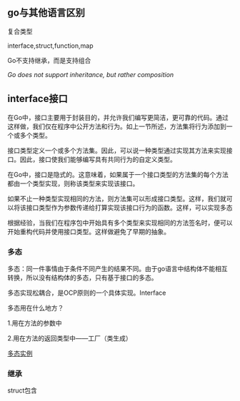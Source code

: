 





## go与其他语言区别

复合类型

interface,struct,function,map

Go不支持继承，而是支持组合

*Go does not support inheritance, but rather composition* 



## interface接口

在Go中，接口主要用于封装目的，并允许我们编写更简洁，更可靠的代码。通过这样做，我们仅在程序中公开方法和行为。如上一节所述，方法集将行为添加到一个或多个类型。

接口类型定义一个或多个方法集。因此，可以说一种类型通过实现其方法来实现接口。因此，接口使我们能够编写具有共同行为的自定义类型。

在Go中，接口是隐式的。这意味着，如果属于一个接口类型的方法集的每个方法都由一个类型实现，则称该类型来实现该接口。



如果不止一种类型实现相同的方法，则方法集可以形成接口类型。这样，我们就可以将该接口类型作为参数传递给打算实现该接口行为的函数。这样，可以实现多态



根据经验，当我们在程序包中开始具有多个类型来实现相同的方法签名时，便可以开始重构代码并使用接口类型。这样做避免了早期的抽象。



### 多态

多态：同一件事情由于条件不同产生的结果不同。由于go语言中结构体不能相互转换，所以没有结构体的多态，只有基于接口的多态。

多态实现松耦合，是OCP原则的一个具体实现。Interface

多态用在什么地方？

1.用在方法的参数中

2.用在方法的返回类型中——工厂（类生成）

[多态实例](https://www.cnblogs.com/withyou/p/4789170.html) 



### 继承

struct包含





























































